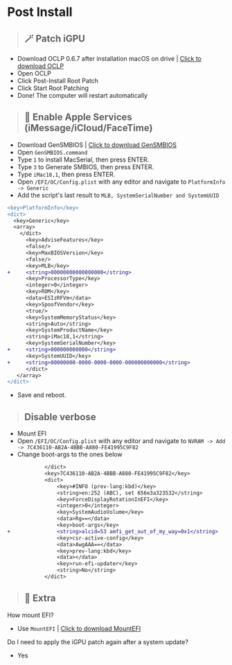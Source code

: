 # Post Install

> ## 🪄 Patch iGPU
- Download OCLP 0.6.7 after installation macOS on drive | [Click to download OCLP](https://github.com/dortania/OpenCore-Legacy-Patcher/releases/tag/0.6.7)
- Open OCLP
- Click Post-Install Root Patch
- Click Start Root Patching
- Done! The computer will restart automatically

> ## 🍎 Enable Apple Services (iMessage/iCloud/FaceTime)

- Download GenSMBIOS | [Click to download GenSMBIOS](https://github.com/corpnewt/GenSMBIOS)
- Open `GenSMBIOS.command`
- Type `1` to install MacSerial, then press ENTER.
- Type `3` to Generate SMBIOS, then press ENTER.
- Type `iMac18,1`, then press ENTER.
- Open `/EFI/OC/Config.plist` with any editor and navigate to `PlatformInfo -> Generic`
- Add the script's last result to `MLB, SystemSerialNumber and SystemUUID`

```diff
<key>PlatformInfo</key>
<dict>
  <key>Generic</key>
  <array>
    </dict>
      <key>AdviseFeatures</key>
      <false/>
      <key>MaxBIOSVersion</key>
      <false/>
      <key>MLB</key>
+     <string>00000000000000000</string>
      <key>ProcessorType</key>
      <integer>0</integer>
      <key>ROM</key>
      <data>ESIzRFVm</data>
      <key>SpoofVendor</key>
      <true/>
      <key>SystemMemoryStatus</key>
      <string>Auto</string>
      <key>SystemProductName</key>
      <string>iMac18,1</string>
      <key>SystemSerialNumber</key>
+     <string>000000000000</string>
      <key>SystemUUID</key>
+     <string>00000000-0000-0000-0000-000000000000</string>
      </dict>
   </array>
</dict>
```

- Save and reboot.

> ## Disable verbose
- Mount EFI
- Open `/EFI/OC/Config.plist` with any editor and navigate to `NVRAM -> Add -> 7C436110-AB2A-4BBB-A880-FE41995C9F82`
- Change boot-args to the ones below

```diff
			</dict>
			<key>7C436110-AB2A-4BBB-A880-FE41995C9F82</key>
			<dict>
				<key>#INFO (prev-lang:kbd)</key>
				<string>en:252 (ABC), set 656e3a323532</string>
				<key>ForceDisplayRotationInEFI</key>
				<integer>0</integer>
				<key>SystemAudioVolume</key>
				<data>Rg==</data>
				<key>boot-args</key>
+				<string>alcid=53 amfi_get_out_of_my_way=0x1</string>
				<key>csr-active-config</key>
				<data>AwgAAA==</data>
				<key>prev-lang:kbd</key>
				<data></data>
				<key>run-efi-updater</key>
				<string>No</string>
			</dict>
```

> ## 📁 Extra
How mount EFI?
- Use `MountEFI` | [Click to download MountEFI](https://github.com/Andrej-Antipov/MountEFI/releases/tag/1.8)

Do I need to apply the iGPU patch again after a system update?
- Yes
